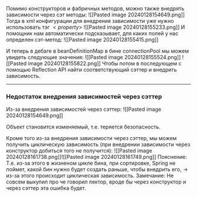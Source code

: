 Помимо конструкторов и фабричных методов, можно также внедрять зависимости через сэт методы:
![[Pasted image 20240128154649.png]]
Тогда в xml конфигурации для внедрения зависимости уже нужно использовать тэг $<property>$
![[Pasted image 20240128155233.png]]
И помощник нам автоматически подсказывает, для каких полей у нас определен сэт-метод:
![[Pasted image 20240128155415.png]]

И теперь в дебаге в beanDefinitionMap в бине connectionPool мы можем увидеть следующие значения:
![[Pasted image 20240128155524.png]]
![[Pasted image 20240128155822.png]]
Чтобы потом в последующем с помощью Reflection API найти соответствующий сэттер и внедрить зависимость.

---

### Недостаток внедрения зависимостей через сэттер

Из-за внедрения зависимостей через сэттер:
![[Pasted image 20240128154649.png]]

Объект становится изменяемый, т.е. теряется безопасность.

Кроме того из-за внедрения зависимости через сэттер, мы можем получить циклическую зависимость (при внедрении зависимости через конструктор добиться того не получится):
![[Pasted image 20240128161738.png]]![[Pasted image 20240128161749.png]]
Пояснение: Т.е. из-за этого в жизненом цикле бина, при сортировке, Spring не поймет, какой бин нужно будет создать раньше, чтобы внедрить его, -> из-за этого происходит циклическая зависимость.
Замечание: Не совсем выкупил про че говорил лектор, вроде бы через конструктор и через сэттер эта ошибка будет.